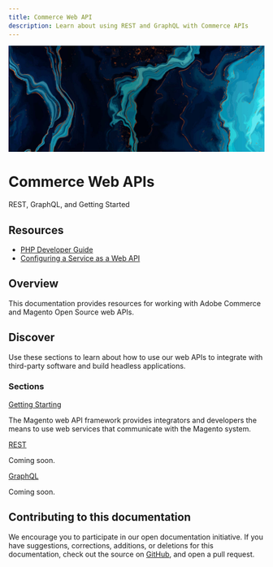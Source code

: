 ```yaml
---
title: Commerce Web API
description: Learn about using REST and GraphQL with Commerce APIs
---
```


<Hero slots="image, heading, text"/>

![Commerce Web APIs](_images/home-bg.jpeg)

# Commerce Web APIs

REST, GraphQL, and Getting Started

<Resources slots="heading, links"/>

## Resources

*  [PHP Developer Guide](https://developer.adobe.com/commerce/php/development)
*  [Configuring a Service as a Web API](https://developer.adobe.com/commerce/php/development/components/web-api/services/)

## Overview

This documentation provides resources for working with Adobe Commerce and Magento Open Source web APIs.

## Discover

Use these sections to learn about how to use our web APIs to integrate with third-party software and build headless applications.

<DiscoverBlock slots="heading, link, text"/>

### Sections

[Getting Starting](get-started/)

The Magento web API framework provides integrators and developers the means to use web services that communicate with the Magento system.

<DiscoverBlock slots="link, text"/>

[REST](rest/)

Coming soon.

<DiscoverBlock slots="link, text"/>

[GraphQL](graphql/)

Coming soon.

## Contributing to this documentation

We encourage you to participate in our open documentation initiative. If you have suggestions, corrections, additions, or deletions for this documentation, check out the source on [GitHub](https://github.com/adobedocs/commerce-webapi), and open a pull request.
